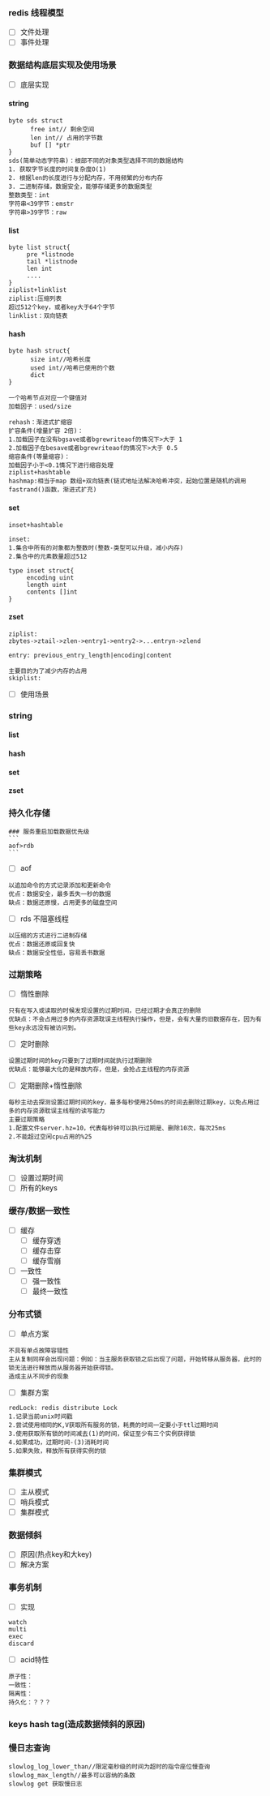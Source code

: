 ### redis 线程模型
   - [ ] 文件处理
   - [ ] 事件处理
### 数据结构底层实现及使用场景
   - [ ] 底层实现
   #### string
   ```
   byte sds struct
         free int// 剩余空间
         len int// 占用的字节数
         buf [] *ptr
   }
   sds(简单动态字符串)：根部不同的对象类型选择不同的数据结构
   1. 获取字节长度的时间复杂度O(1)
   2. 根据len的长度进行与分配内存，不用频繁的分布内存
   3. 二进制存储，数据安全，能够存储更多的数据类型
   整数类型：int
   字符串<39字节：emstr
   字符串>39字节：raw
   ```
   #### list 
   ``` 
   byte list struct{
        pre *listnode
        tail *listnode
        len int
        ....
   }
   ziplist+linklist
   ziplist:压缩列表
   超过512个key，或者key大于64个字节
   linklist：双向链表
   ```
   #### hash
   ```
   byte hash struct{
         size int//哈希长度
         used int//哈希已使用的个数
         dict
   }
   
   一个哈希节点对应一个键值对
   加载因子：used/size
   
   rehash：渐进式扩缩容
   扩容条件(增量扩容 2倍)：
   1.加载因子在没有bgsave或者bgrewriteaof的情况下>大于 1
   2.加载因子在besave或者bgrewriteaof的情况下>大于 0.5
   缩容条件(等量缩容)：
   加载因子小于<0.1情况下进行缩容处理
   ziplist+hashtable
   hashmap:相当于map 数组+双向链表(链式地址法解决哈希冲突，起始位置是随机的调用fastrand()函数，渐进式扩充)
   ```
   #### set
   ```
   inset+hashtable
   
   inset:
   1.集合中所有的对象都为整数时(整数-类型可以升级，减小内存)
   2.集合中的元素数量超过512
   
   type inset struct{
        encoding uint
        length uint
        contents []int
   }
   ```
   #### zset
   ```
   ziplist:
   zbytes->ztail->zlen->entry1->entry2->...entryn->zlend
 
   entry: previous_entry_length|encoding|content
   
   主要目的为了减少内存的占用
   skiplist:
   ```
   - [ ] 使用场景
   ### string
   #### list
   #### hash
   #### set
   #### zset
### 持久化存储
    ### 服务重启加载数据优先级 
    ```
    aof>rdb
    ```
   - [ ] aof 
```
以追加命令的方式记录添加和更新命令
优点：数据安全，最多丢失一秒的数据
缺点：数据还原慢，占用更多的磁盘空间
```
   - [ ] rds 不阻塞线程
```
以压缩的方式进行二进制存储
优点：数据还原或回复快
缺点：数据安全性低，容易丢书数据
```
### 过期策略
   - [ ] 惰性删除
```
只有在写入或读取的时候发现设置的过期时间，已经过期才会真正的删除
优缺点：不会占用过多的内存资源耽误主线程执行操作，但是，会有大量的旧数据存在，因为有些key永远没有被访问到。
```
   - [ ] 定时删除
```
设置过期时间的key只要到了过期时间就执行过期删除
优缺点：能够最大化的是释放内存，但是，会抢占主线程的内存资源
```
   - [ ] 定期删除+惰性删除
```
每秒主动去探测设置过期时间的key，最多每秒使用250ms的时间去删除过期key，以免占用过多的内存资源耽误主线程的读写能力
主要过期策略
1.配置文件server.hz=10，代表每秒钟可以执行过期是、删除10次，每次25ms
2.不能超过空闲cpu占用的%25
```
### 淘汰机制
   - [ ] 设置过期时间
   - [ ] 所有的keys
### 缓存/数据一致性
   - [ ] 缓存
        - [ ] 缓存穿透
        - [ ] 缓存击穿
        - [ ] 缓存雪崩
   - [ ] 一致性
        - [ ] 强一致性
        - [ ] 最终一致性
### 分布式锁
   - [ ]  单点方案
   ```
   不具有单点故障容错性
   主从复制同样会出现问题：例如：当主服务获取锁之后出现了问题，开始转移从服务器，此时的锁无法进行释放而从服务器开始获得锁。
   造成主从不同步的现象
   ```
   - [ ]  集群方案
   ```
   redLock: redis distribute Lock
   1.记录当前unix时间戳
   2.尝试使用相同的K,V获取所有服务的锁，耗费的时间一定要小于ttl过期时间
   3.使用获取所有锁的时间减去(1)的时间，保证至少有三个实例获得锁
   4.如果成功，过期时间-(3)消耗时间
   5.如果失败，释放所有获得实例的锁
   ```
### 集群模式
   - [ ] 主从模式
   - [ ]  哨兵模式
   - [ ]  集群模式
### 数据倾斜
   - [ ] 原因(热点key和大key)
   - [ ] 解决方案
### 事务机制
   - [ ] 实现
   ```
   watch
   multi
   exec 
   discard
   ```
   - [ ] acid特性
   ```
   原子性：
   一致性：
   隔离性：
   持久化：？？？
   ```
### keys hash tag(造成数据倾斜的原因)
### 慢日志查询
```
slowlog_log_lower_than//限定毫秒级的时间为超时的指令座位慢查询
slowlog_max_length//最多可以容纳的条数
slowlog get 获取慢日志
```
